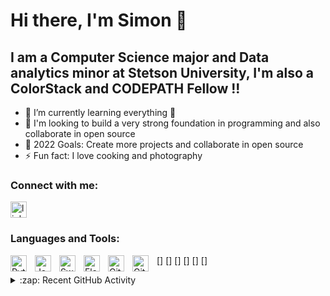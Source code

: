 # Hi there, I'm Simon 👋 



## I am a Computer Science major and Data analytics minor at Stetson University, I'm also a ColorStack and CODEPATH Fellow !!

- 🌱 I’m currently learning everything 🤣
- 👯 I'm looking to build a very strong foundation in programming and also collaborate in open source
- 🥅 2022 Goals: Create more projects and collaborate in open source
- ⚡ Fun fact: I love cooking and photography

### Connect with me:

[<img align="center" alt="linkedin" width="26px" src="https://cdn.jsdelivr.net/gh/devicons/devicon/icons/linkedin/linkedin-original.svg" style="padding-right:10px;" />](https://linkedin.com/in/simon-doku-b18873119)

### Languages and Tools:

[<img align="left" alt="Python" width="26px" src="https://cdn.jsdelivr.net/gh/devicons/devicon/icons/python/python-original.svg" style="padding-right:10px;" />]
[<img align="left" alt="Java" width="26px" src="https://cdn.jsdelivr.net/gh/devicons/devicon/icons/java/java-original.svg" style="padding-right:10px;" />]
[<img align="left" alt="Swift" width="26px" src="https://cdn.jsdelivr.net/gh/devicons/devicon/icons/swift/swift-original.svg" style="padding-right:10px;" />]
[<img align="left" alt="Flask" width="26px" src="https://cdn.jsdelivr.net/gh/devicons/devicon/icons/flask/flask-original.svg" style="padding-right:10px;" />]
[<img align="left" alt="Git" width="26px" src="https://cdn.jsdelivr.net/gh/devicons/devicon/icons/git/git-original.svg" style="padding-right:10px;" />]
[<img align="left" alt="GitHub" width="26px" src="https://user-images.githubusercontent.com/3369400/139447912-e0f43f33-6d9f-45f8-be46-2df5bbc91289.png" style="padding-right:10px;" />]


<details>
  <summary>:zap: Recent GitHub Activity</summary>
  
<!--START_SECTION:activity-->
1. ⚡ Public Repository (https://github.com/simondoku/Computer-Science) in [simondoku/ComputerScience](https://github.com/simondoku)
2. ⚡ Public Repository (https://github.com/amazon-hackathon/Amazon-Hackathon) in [simondoku/Amazon-Hackathon](https://github.com/amazon-hackathon/Amazon-Hackathon)
3. ⚡ Public Repository (https://github.com/simondoku/learning-git) in [simondoku/learningGit](https://github.com/simondoku)
4. ⚡ Public Repository (https://github.com/simondoku/Savings-Tracker) in [simondoku/Savings-Tracker](https://github.com/simondoku/Savings-Tracker)
5. ⚡ Public Repository (https://github.com/simondoku/codepath-IOS) in [simondoku/codepath-IOS](https://github.com/simondoku/codepath-IOS)
<!--END_SECTION:activity-->

</details>




[instagram]: https://instagram.com/simon_.doku
[linkedin]: https://linkedin.com/in/simon-doku-b18873119
[simondoku/ComputerScience]:https://github.com/simondoku/Computer-Science
[simondoku/Amazon-Hackathon]:https://github.com/amazon-hackathon/Amazon-Hackathon
[simondoku/learningGit]:https://github.com/simondoku/learning-git
[simondoku/Savings-Tracker]:https://github.com/simondoku/Savings-Tracker
[simondoku/codepath-IOS]:https://github.com/simondoku/codepath-IOS
